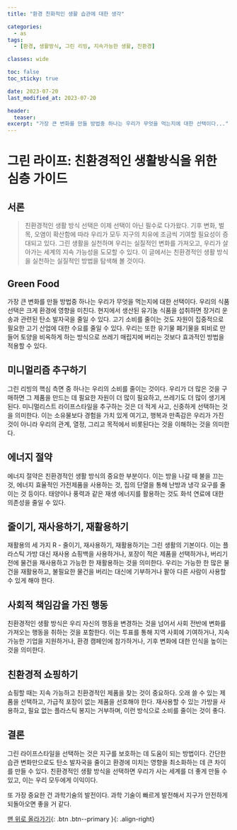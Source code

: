```yaml
---
title: "환경 친화적인 생활 습관에 대한 생각"

categories:
  - as
tags:
  - [환경, 생활방식, 그린 리빙, 지속가능한 생활, 친환경]

classes: wide

toc: false
toc_sticky: true

date: 2023-07-20
last_modified_at: 2023-07-20

header:
  teaser:
excerpt: "가장 큰 변화를 만들 방법중 하나는 우리가 무엇을 먹는지에 대한 선택이다..."
---
```

# 그린 라이프: 친환경적인 생활방식을 위한 심층 가이드
## 서론
> 친환경적인 생활 방식 선택은 이제 선택이 아닌 필수로 다가왔다. 기후 변화, 벌목, 오염이 확산함에 따라 우리가 모두 지구의 치유에 조금씩 기여할 필요성이 증대되고 있다. 그린 생활을 실천하며 우리는 실질적인 변화를 가져오고, 우리가 살아가는 세계의 지속 가능성을 도모할 수 있다. 이 글에서는 친환경적인 생활 방식을 실천하는 실질적인 방법을 탐색해 볼 것이다.

## **Green Food**
가장 큰 변화를 만들 방법중 하나는 우리가 무엇을 먹는지에 대한 선택이다. 우리의 식품 선택은 크게 환경에 영향을 미친다. 현지에서 생산된 유기농 식품을 섭취하면 장거리 운송과 관련된 탄소 발자국을 줄일 수 있다. 고기 소비를 줄이는 것도 자원이 집중적으로 필요한 고기 산업에 대한 수요를 줄일 수 있다. 우리는 또한 유기물 폐기물을 퇴비로 만들어 토양을 비옥하게 하는 방식으로 쓰레기 매립지에 버리는 것보다 효과적인 방법을 적용할 수 있다.

## **미니멀리즘 추구하기**
그린 리빙의 핵심 측면 중 하나는 우리의 소비를 줄이는 것이다. 우리가 더 많은 것을 구매하면 그 제품을 만드는 데 필요한 자원이 더 많이 필요하고, 쓰레기도 더 많이 생기게 된다. 미니멀리스트 라이프스타일을 추구하는 것은 더 적게 사고, 신중하게 선택하는 것을 의미한다. 이는 소유물보다 경험을 가치 있게 여기고, 행복과 만족감은 우리가 가진 것이 아니라 우리의 관계, 열정, 그리고 목적에서 비롯된다는 것을 이해하는 것을 의미한다.

## **에너지 절약**
에너지 절약은 친환경적인 생활 방식의 중요한 부분이다. 이는 방을 나갈 때 불을 끄는 것, 에너지 효율적인 가전제품을 사용하는 것, 집의 단열을 통해 난방과 냉각 요구를 줄이는 것 등이다. 태양이나 풍력과 같은 재생 에너지를 활용하는 것도 화석 연료에 대한 의존성을 줄일 수 있다.

## **줄이기, 재사용하기, 재활용하기**
재활용의 세 가지 R - 줄이기, 재사용하기, 재활용하기는 그린 생활의 기본이다. 이는 플라스틱 가방 대신 재사용 쇼핑백을 사용하거나, 포장이 적은 제품을 선택하거나, 버리기 전에 물건을 재사용하고 가능한 한 재활용하는 것을 의미한다. 우리는 가능한 한 많은 물건을 재활용하고, 불필요한 물건을 버리는 대신에 기부하거나 팔아 다른 사람이 사용할 수 있게 해야 한다.

## **사회적 책임감을 가진 행동**
친환경적인 생활 방식은 우리 자신의 행동을 변경하는 것을 넘어서 사회 전반에 변화를 가져오는 행동을 취하는 것을 포함한다. 이는 투표를 통해 지역 사회에 기여하거나, 지속 가능한 기업을 지원하거나, 환경 캠페인에 참가하거나, 기후 변화에 대한 인식을 높이는 것을 의미한다.

## **친환경적 쇼핑하기**
쇼핑할 때는 지속 가능하고 친환경적인 제품을 찾는 것이 중요하다. 오래 쓸 수 있는 제품을 선택하고, 가급적 포장이 없는 제품을 선호해야 한다. 재사용할 수 있는 가방을 사용하고, 필요 없는 플라스틱 봉지는 거부하며, 이런 방식으로 소비를 줄이는 것이 좋다.

## **결론**
그린 라이프스타일을 선택하는 것은 지구를 보호하는 데 도움이 되는 방법이다. 간단한 습관 변화만으로도 탄소 발자국을 줄이고 환경에 미치는 영향을 최소화하는 데 큰 차이를 만들 수 있다. 친환경적인 생활 방식을 선택하면 우리가 사는 세계를 더 좋게 만들 수 있고, 이는 우리 모두에게 이익이다.

또 가장 중요한 건 과학기술의 발전이다. 과학 기술이 빠르게 발전해서 지구가 안전하게 되돌아오면 좋을 거 같다.

[맨 위로 올라가기](#){: .btn .btn--primary }{: .align-right}